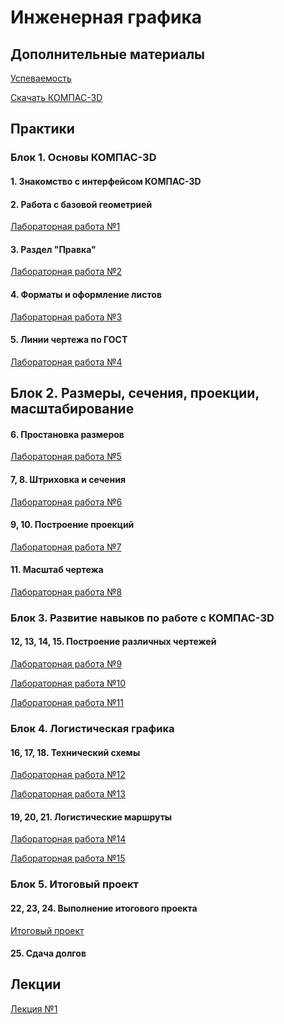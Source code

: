 # Инженерная графика

## Дополнительные материалы

[Успеваемость](https://thebandik.onlyoffice.com/s/Vc_Tr2Gvrr2ZLYw)

[Скачать КОМПАС-3D](https://get.kompas.ru/files/KOMPAS/v23_Edu/KOMPAS-3D_v23_Study_x64.iso)

## Практики

### Блок 1. Основы КОМПАС-3D

#### 1. Знакомство с интерфейсом КОМПАС-3D

#### 2. Работа с базовой геометрией

[Лабораторная работа №1](labs/lab1/lab1.md)

#### 3. Раздел "Правка"

[Лабораторная работа №2](labs/lab2/lab2.md)

#### 4. Форматы и оформление листов

[Лабораторная работа №3](labs/lab3/lab3.md)

#### 5. Линии чертежа по ГОСТ

[Лабораторная работа №4](labs/lab4/lab4.md)

## Блок 2. Размеры, сечения, проекции, масштабирование

#### 6. Простановка размеров

[Лабораторная работа №5](labs/lab5/lab5.md)

#### 7, 8. Штриховка и сечения

[Лабораторная работа №6](labs/lab6/lab6.md)

#### 9, 10. Построение проекций

[Лабораторная работа №7](labs/lab7/lab7.md)

#### 11. Масштаб чертежа

[Лабораторная работа №8](labs/lab8/lab8.md)

### Блок 3. Развитие навыков по работе с КОМПАС-3D

#### 12, 13, 14, 15. Построение различных чертежей

[Лабораторная работа №9]()

[Лабораторная работа №10]()

[Лабораторная работа №11]()

### Блок 4. Логистическая графика

#### 16, 17, 18. Технический схемы

[Лабораторная работа №12]()

[Лабораторная работа №13]()

#### 19, 20, 21. Логистические маршруты

[Лабораторная работа №14]()

[Лабораторная работа №15]()

### Блок 5. Итоговый проект

#### 22, 23, 24. Выполнение итогового проекта

[Итоговый проект]()

#### 25. Сдача долгов

## Лекции

[Лекция №1](lecs/lec1.pdf)
